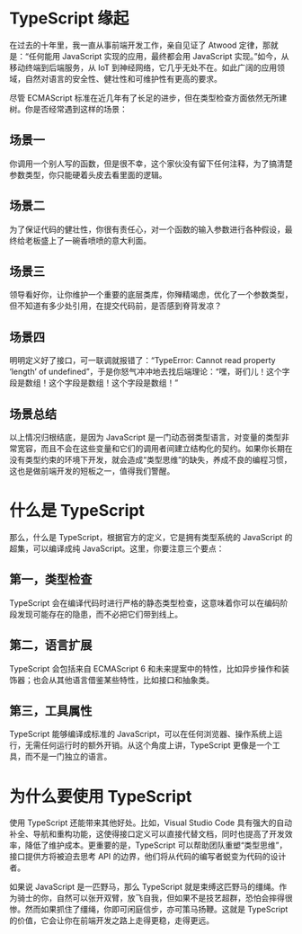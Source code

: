 # TypeScript 缘起

在过去的十年里，我一直从事前端开发工作，亲自见证了 Atwood 定律，那就是：“任何能用 JavaScript 实现的应用，最终都会用 JavaScript 实现。”如今，从移动终端到后端服务，从 IoT 到神经网络，它几乎无处不在。如此广阔的应用领域，自然对语言的安全性、健壮性和可维护性有更高的要求。

尽管 ECMAScript 标准在近几年有了长足的进步，但在类型检查方面依然无所建树。你是否经常遇到这样的场景：

## 场景一

你调用一个别人写的函数，但是很不幸，这个家伙没有留下任何注释，为了搞清楚参数类型，你只能硬着头皮去看里面的逻辑。

## 场景二

为了保证代码的健壮性，你很有责任心，对一个函数的输入参数进行各种假设，最终给老板盛上了一碗香喷喷的意大利面。

## 场景三

领导看好你，让你维护一个重要的底层类库，你殚精竭虑，优化了一个参数类型，但不知道有多少处引用，在提交代码前，是否感到脊背发凉？

## 场景四

明明定义好了接口，可一联调就报错了：“TypeError: Cannot read property ‘length’ of undefined”，于是你怒气冲冲地去找后端理论：“嘿，哥们儿！这个字段是数组！这个字段是数组！这个字段是数组！”

## 场景总结

以上情况归根结底，是因为 JavaScript 是一门动态弱类型语言，对变量的类型非常宽容，而且不会在这些变量和它们的调用者间建立结构化的契约。如果你长期在没有类型约束的环境下开发，就会造成“类型思维”的缺失，养成不良的编程习惯，这也是做前端开发的短板之一，值得我们警醒。

# 什么是 TypeScript

那么，什么是 TypeScript，根据官方的定义，它是拥有类型系统的 JavaScript 的超集，可以编译成纯 JavaScript。这里，你要注意三个要点：

## 第一，类型检查

TypeScript 会在编译代码时进行严格的静态类型检查，这意味着你可以在编码阶段发现可能存在的隐患，而不必把它们带到线上。

## 第二，语言扩展

TypeScript 会包括来自 ECMAScript 6 和未来提案中的特性，比如异步操作和装饰器；也会从其他语言借鉴某些特性，比如接口和抽象类。

## 第三，工具属性

TypeScript 能够编译成标准的 JavaScript，可以在任何浏览器、操作系统上运行，无需任何运行时的额外开销。从这个角度上讲，TypeScript 更像是一个工具，而不是一门独立的语言。

# 为什么要使用 TypeScript

使用 TypeScript 还能带来其他好处。比如，Visual Studio Code 具有强大的自动补全、导航和重构功能，这使得接口定义可以直接代替文档，同时也提高了开发效率，降低了维护成本。更重要的是，TypeScript 可以帮助团队重塑“类型思维”，接口提供方将被迫去思考 API 的边界，他们将从代码的编写者蜕变为代码的设计者。

如果说 JavaScript 是一匹野马，那么 TypeScript 就是束缚这匹野马的缰绳。作为骑士的你，自然可以张开双臂，放飞自我，但如果不是技艺超群，恐怕会摔得很惨。然而如果抓住了缰绳，你即可闲庭信步，亦可策马扬鞭。这就是 TypeScript 的价值，它会让你在前端开发之路上走得更稳，走得更远。
